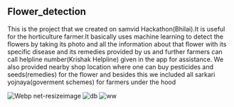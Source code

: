 ## Flower_detection
This is the project that we created on samvid Hackathon(Bhilai).It is useful for the horticulture farmer.It basically uses machine learning to detect the flowers by taking its photo and all the information about that flower with its specific disease and its remedies provided by us and further farmers can call helpline number(Krishak Helpline) given in  the app for assistance.
We also provided nearby shop location where one can buy pesticides and seeds(remedies) for the flower and besides this we included all sarkari yojnaya(goverment schemes) for farmers under the hood



![Webp net-resizeimage](https://user-images.githubusercontent.com/59444659/76145932-508cb580-60b4-11ea-9fb5-693b1ee8b478.png)
![db](https://user-images.githubusercontent.com/59444659/76146441-c7c44880-60b8-11ea-9cf5-fb2b60a4fa79.png)
![ww](https://user-images.githubusercontent.com/59444659/76146473-fe01c800-60b8-11ea-9f18-dddaa4a26d46.png)


